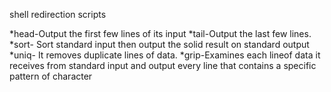shell redirection scripts

*head-Output the first few lines of its input
*tail-Output the last few lines.
*sort- Sort standard input then output the solid result on standard output
*uniq- It removes duplicate lines of data.
*grip-Examines each lineof data it receives from standard input and output every line that contains a specific pattern of character
